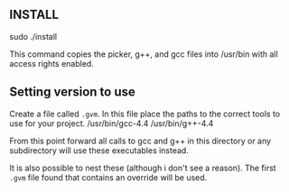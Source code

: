 INSTALL
-------
sudo ./install

This command copies the picker, g++, and gcc files into /usr/bin with all access rights enabled.

Setting version to use
----------------------
Create a file called `.gvm`.  In this file place the paths to the correct tools to use for your project.
   /usr/bin/gcc-4.4
   /usr/bin/g++-4.4

From this point forward all calls to gcc and g++ in this directory or any subdirectory will use these executables instead.

It is also possible to nest these (although i don't see a reason).  The first `.gvm` file found that contains an override will be used.

